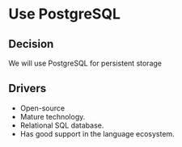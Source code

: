 # Use PostgreSQL

## Decision

We will use PostgreSQL for persistent storage

## Drivers

* Open-source
* Mature technology.
* Relational SQL database. 
* Has good support in the language ecosystem.